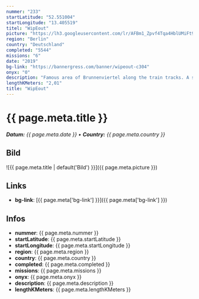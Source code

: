 ```yaml
---
nummer: "233"
startLatitude: "52.551004"
startLongitude: "13.405519"
titel: "WipEout"
picture: "https://lh3.googleusercontent.com/lr/AFBm1_Zpvf4Tqa4HblUMiFt9QeMWUACn4v4SBjXPgYaS0WjE27qcbl9s_vkxXAyHnDObTC_3gyymso0xgYHAz00huciovmMA3v8nw_0AXss2h5pLDE3KfSucFvl-BTzkfTG6-_y1HPedcX1hFCR102ZeFgSC_mqkMZKILrCcTx6BWM8DtTBOOvi0xnQaeWWOrrRnRaN4whU5KiN78UFHFAeYLLNDKnjEbnGLi7OODCtr021r1coS5prC_UL3j9qriMMiGkLEMvNyaLZX3M1I0kJ2562kN5g5wV8Q4tmDRmC1krxJx5qO1qG5Kd1K8ed_kCL7N5OVHC-H8OHvBppzon2Hl-oNV0pU18uslwB7HJci7ZvasWWVD2H9tYcrBfOHNIO_cLJOGir7fqc8RG_ENqKbxa70BgXLZ-4-mO0o-HFkvuZ8DTHB3HXB7G2BeFzA-qWXrfoi0rCIV8DEiuLNR5Uo7gbAGy2Dr7HIjfurKObicuvlt0RS-_vSR07EGy9bOjlPl6xle4MgvUC16aVRPkYB9Dm4VeaPk3F9v9WI6qiAh8mWdgQrWBZdaE6IUNab8bVtNt78Kb8okUKZ-8zPW31VQH5QJ3bb9Hu3y6dF_enJ_63LROigalEihiCtNjlpk1u2lAAteNFY45ElIr8-cOh1DvklQpsp4DLqQPAuRotnP8YDmU-uHzVnPan_w8Qwl_V9-jbROxUNt7XzhtY5kk9ggZLCpqkhkh7k6uLgflfgmm_DEuY4fgWVvjbMLkmFu5G1FgG2mVEMLRxTSrUq7vZyzMae8z1flWxT4mQJ8WORRpfRoVpvqfy170Fkl0c0EODreVoi4PGGGw4uJMHhQKtJadivzrmIvfE739ue"
region: "Berlin"
country: "Deutschland"
completed: "5544"
missions: "6"
date: "2019"
bg-link: "https://bannergress.com/banner/wipeout-c304"
onyx: "0"
description: "Famous area of Brunnenviertel along the train tracks. A short walk with lots of nice small places to see."
lengthKMeters: "2,01"
title: "WipEout"
---
```


# {{ page.meta.title }}
_**Datum:** {{ page.meta.date }} • **Country:** {{ page.meta.country }}_

## Bild
![{{ page.meta.title | default('Bild') }}]({{ page.meta.picture }})

## Links
- **bg-link**: [{{ page.meta['bg-link'] }}]({{ page.meta['bg-link'] }})

## Infos
- **nummer**: {{ page.meta.nummer }}
- **startLatitude**: {{ page.meta.startLatitude }}
- **startLongitude**: {{ page.meta.startLongitude }}
- **region**: {{ page.meta.region }}
- **country**: {{ page.meta.country }}
- **completed**: {{ page.meta.completed }}
- **missions**: {{ page.meta.missions }}
- **onyx**: {{ page.meta.onyx }}
- **description**: {{ page.meta.description }}
- **lengthKMeters**: {{ page.meta.lengthKMeters }}

